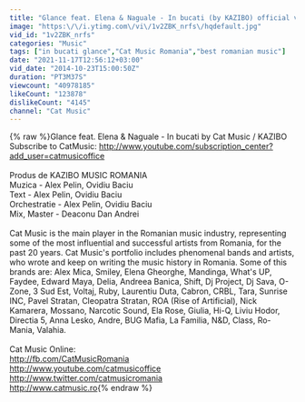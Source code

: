 ```yaml
---
title: "Glance feat. Elena & Naguale - In bucati (by KAZIBO) official video"
image: "https:\/\/i.ytimg.com\/vi\/1v2ZBK_nrfs\/hqdefault.jpg"
vid_id: "1v2ZBK_nrfs"
categories: "Music"
tags: ["in bucati glance","Cat Music Romania","best romanian music"]
date: "2021-11-17T12:56:12+03:00"
vid_date: "2014-10-23T15:00:50Z"
duration: "PT3M37S"
viewcount: "40978185"
likeCount: "123878"
dislikeCount: "4145"
channel: "Cat Music"
---
```

{% raw %}Glance feat. Elena &amp; Naguale - In bucati by Cat Music / KAZIBO<br />Subscribe to CatMusic: <a rel="nofollow" target="blank" href="http://www.youtube.com/subscription_center?add_user=catmusicoffice">http://www.youtube.com/subscription_center?add_user=catmusicoffice</a><br /><br />Produs de KAZIBO MUSIC ROMANIA<br />Muzica - Alex Pelin, Ovidiu Baciu<br />Text - Alex Pelin, Ovidiu Baciu<br />Orchestratie - Alex Pelin, Ovidiu Baciu<br />Mix, Master - Deaconu Dan Andrei<br /><br />Cat Music is the main player in the Romanian music industry, representing some of the most influential and successful artists from Romania, for the past 20 years. Cat Music's portfolio includes phenomenal bands and artists, who wrote and keep on writing the music history in Romania. Some of this brands are: Alex Mica, Smiley, Elena Gheorghe, Mandinga, What's UP, Faydee, Edward Maya, Delia, Andreea Banica, Shift, Dj Project, Dj Sava, O-Zone, 3 Sud Est, Voltaj, Ruby, Laurentiu Duta, Cabron, CRBL, Tara, Sunrise INC, Pavel Stratan, Cleopatra Stratan, ROA (Rise of Artificial), Nick Kamarera, Mossano, Narcotic Sound, Ela Rose, Giulia, Hi-Q, Liviu Hodor, Directia 5, Anna Lesko, Andre, BUG Mafia, La Familia, N&amp;D, Class, Ro-Mania, Valahia.<br /><br />Cat Music Online:<br /><a rel="nofollow" target="blank" href="http://fb.com/CatMusicRomania">http://fb.com/CatMusicRomania</a><br /><a rel="nofollow" target="blank" href="http://www.youtube.com/catmusicoffice">http://www.youtube.com/catmusicoffice</a><br /><a rel="nofollow" target="blank" href="http://www.twitter.com/catmusicromania">http://www.twitter.com/catmusicromania</a><br /><a rel="nofollow" target="blank" href="http://www.catmusic.ro">http://www.catmusic.ro</a>{% endraw %}
